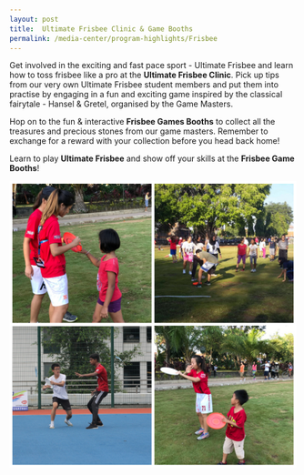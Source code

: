 ```yaml
---
layout: post
title:  Ultimate Frisbee Clinic & Game Booths
permalink: /media-center/program-highlights/Frisbee
---
```


Get involved in the exciting and fast pace sport - Ultimate Frisbee and learn how to toss frisbee like a pro at the **Ultimate Frisbee Clinic**. Pick up tips from our very own Ultimate Frisbee student members and put them into practise by engaging in a fun and exciting game inspired by the classical fairytale - Hansel & Gretel, organised by the Game Masters.  

Hop on to the fun & interactive **Frisbee Games Booths** to collect all the treasures and precious stones from our game masters.
Remember to exchange for a reward with your collection before you head back home!

Learn to play **Ultimate Frisbee** and show off your skills at the **Frisbee Game Booths**!

![](/images/Frisbee.jpg) 
